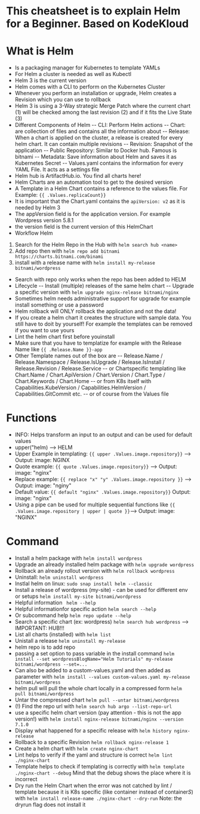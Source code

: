 # This cheatsheet is to explain Helm for a Beginner. Based on KodeKloud


# What is Helm
- Is a packaging manager for Kubernetes to template YAMLs
- For Helm a cluster is needed as well as Kubectl
- Helm 3 is the current version
- Helm comes with a CLI to perform on the Kubernetes Cluster
- Whenever you perform an installation or upgrade, Helm creates a Revision which you can use to rollback
- Helm 3 is using a 3-Way strategic Merge Patch where the current chart (1) will be checked among the last revision (2) and if it fits the Live State (3)
- Different Components of Helm
-- CLI: Perform Helm actions
-- Chart: are collection of files and contains all the information about
-- Release: When a chart is applied on the cluster, a release is created for every helm chart. It can contain multiple revisions
-- Revision: Snapshot of the application
-- Public Repository: Similar to Docker hub. Famous is bitnami
-- Metadata: Save information about Helm and saves it as Kubernetes Secret
-- Values.yaml contains the information for every YAML File. It acts as a settings file
- Helm hub is ArtifactHub.io. You find all charts here!
- Helm Charts are an automation tool to get to the desired version
- A Template in a Helm Chart contains a reference to the values file. For Example: ```{{ .Values.replicaCount}}```
- It is important that the Chart.yaml contains the ```apiVersion: v2``` as it is needed by Helm 3
- The appVersion field is for the application version. For example Wordpress version 5.8.1
- the version field is the current version of this HelmChart
- Workflow Helm
1. Search for the Helm Repo in the Hub with ```helm search hub <name>```
2. Add repo then with ```helm repo add bitnami https://charts.bitnami.com/binami```
3. install with a release name with ```helm install my-release bitnami/wordpress```
- Search with repo only works when the repo has been added to HELM
- Lifecycle
-- Install (multiple) releases of the same helm chart
-- Upgrade a specific version with ```helm upgrade nginx-release bitnami/nginx```
- Sometimes helm needs administrative support for upgrade for example install something or use a password
- Helm rollback will ONLY rollback the application and not the data!
- If you create a helm chart it creates the structure with sample data. You still have to doit by yourself! For example the templates can be removed if you want to use yours
- Lint the helm chart first before youinstall
- Make sure that you have to templatize for example with the Release Name like ```{{ .Release.Name }}-app```
- Other Template names out of the box are
-- Release.Name / Release.Namespace / Release.IsUpgrade / Release.IsInstall / Release.Revision / Release.Service
-- or Chartspecific templating like Chart.Name / Chart.ApiVersion / Chart.Version / Chart.Type / Chart.Keywords / Chart.Home
-- or from K8s itself with Capabilities.KubeVersion / Capabilities.HelmVersion / Capabilities.GitCommit etc.
-- or of course from the Values file


# Functions
- INFO: Helps transform an input to an output and can be used for default values
- upper("helm) --> HELM
- Upper Example in templating: ```{{ upper .Values.image.repository}}``` --> Output: image: NGINX
- Quote example: ```{{ quote .Values.image.repository}}``` --> Output: image: "nginx"
- Replace example: ```{{ replace "x" "y" .Values.image.repository }}``` --> Output: image: "nginy"
- Default value: ```{{ default "nginx" .Values.image.repository}}``` Output: image: "nginx"
- Using a pipe can be used for multiple sequential functions like ```{{ .Values.image.repository | upper | quote }}```--> Output: image: "NGINX"


# Command
- Install a helm package with ```helm install wordpress```
- Upgrade an already installed helm package with ```helm upgrade wordpress```
- Rollback an already rollout version with ```helm rollback wordpress```
- Uninstall: ```helm uninstall wordpress```
- Instlal helm on linux:  ```sudo snap install helm --classic```
- Install a release of wordpress (my-site) - can be used for different env or setups ```helm install my-site bitnami/wordpress```
- Helpful information ``` helm --help```
- Helpful informationfor specific action ```helm search --help```
- Or subcommand help ```helm repo update --help```
- Search a specific chart (ex: wordpress) ```helm search hub wordpress``` --> IMPORTANT: HUB!!!
- List all charts (installed) with ```helm list```
- Unistall a release ```helm uninstall my-release```
- helm repo is to add repo 
- passing a set option to pass variable in the install command ```helm install --set wordpressBlogName="Helm Tutorials" my-release bitnami/wordpress --set=...```
- Can also be added to a custom-values.yaml and then added as parameter with ```helm install --values custom-values.yaml my-release bitnami/wordpress```
- helm pull will pull the whole chart locally in a compressed form ```helm pull bitnami/wordpress```
- Untar the compressed chart ```helm pull --untar bitnami/wordpress```
- (!) Find the repo url with ```helm search hub argo --list-repo-url```
- use a specific helm chart version (pay attention - this is not the app version!) with ```helm install nginx-release bitnami/nginx --version 7.1.0```
- Display what happened for a specific release with ```helm history nginx-release```
- Rollback to a specific Revision ```helm rollback nginx-release 1```
- Create a helm chart with ```helm create nginx-chart```
- Lint helps to verify if the yaml and structure is correct ```helm lint ./nginx-chart```
- Template helps to check if templating is correctly with ```helm template ./nginx-chart --debug``` Mind that the debug shows the place where it is incorrect
- Dry run the Helm Chart when the error was not catched by lint / template because it is K8s specific (like container instead of container*S*) with ```helm install release-name ./nginx-chart --dry-run``` Note: the dryrun flag does not install it




